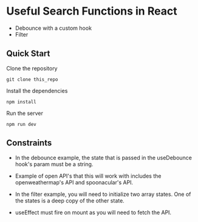# Useful Search Functions in React

- Debounce with a custom hook
- Filter

## Quick Start

Clone the repository

```
git clone this_repo
```

Install the dependencies

```
npm install
```

Run the server

```
npm run dev
```

## Constraints

- In the debounce example, the state that is passed in the useDebounce hook's param must be a string.

- Example of open API's that this will work with includes the openweathermap's API and spoonacular's API.

- In the filter example, you will need to initialize two array states. One of the states is a deep copy of the other state.

- useEffect must fire on mount as you will need to fetch the API.
